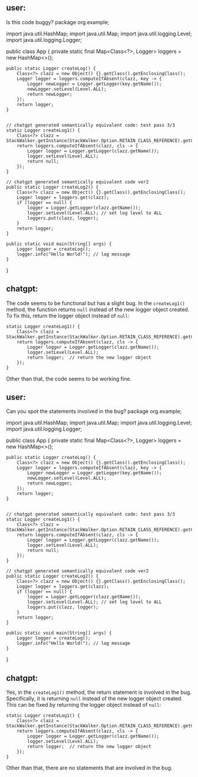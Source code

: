 

## user: 

Is this code buggy?
package org.example;

import java.util.HashMap;
import java.util.Map;
import java.util.logging.Level;
import java.util.logging.Logger;


public class App {
    private static final Map<Class<?>, Logger> loggers = new HashMap<>();


    public static Logger createLog() {
        Class<?> clazz = new Object() {}.getClass().getEnclosingClass();
        Logger logger = loggers.computeIfAbsent(clazz, key -> {
            Logger newLogger = Logger.getLogger(key.getName());
            newLogger.setLevel(Level.ALL);
            return newLogger;
        });
        return logger;
    }


    // chatgpt generated semantically equivalent code: test pass 3/3
    static Logger createLog1() {
        Class<?> clazz = StackWalker.getInstance(StackWalker.Option.RETAIN_CLASS_REFERENCE).getCallerClass();
        return loggers.computeIfAbsent(clazz, cls -> {
            Logger logger = Logger.getLogger(clazz.getName());
            logger.setLevel(Level.ALL);
            return null;
        });
    }

    // chatgpt generated semantically equivalent code ver2
    public static Logger createLog2() {
        Class<?> clazz = new Object() {}.getClass().getEnclosingClass();
        Logger logger = loggers.get(clazz);
        if (logger == null) {
            logger = Logger.getLogger(clazz.getName());
            logger.setLevel(Level.ALL); // set log level to ALL
            loggers.put(clazz, logger);
        }
        return logger;
    }

    public static void main(String[] args) {
        Logger logger = createLog();
        logger.info("Hello World!"); // log message
    }


}

## chatgpt: 

The code seems to be functional but has a slight bug. In the `createLog1()` method, the function returns `null` instead of the new logger object created. To fix this, return the logger object instead of `null`:

```
static Logger createLog1() {
    Class<?> clazz = StackWalker.getInstance(StackWalker.Option.RETAIN_CLASS_REFERENCE).getCallerClass();
    return loggers.computeIfAbsent(clazz, cls -> {
        Logger logger = Logger.getLogger(clazz.getName());
        logger.setLevel(Level.ALL);
        return logger;  // return the new logger object
    });
}
```

Other than that, the code seems to be working fine.

## user: 

Can you spot the statements involved in the bug?
package org.example;

import java.util.HashMap;
import java.util.Map;
import java.util.logging.Level;
import java.util.logging.Logger;


public class App {
    private static final Map<Class<?>, Logger> loggers = new HashMap<>();


    public static Logger createLog() {
        Class<?> clazz = new Object() {}.getClass().getEnclosingClass();
        Logger logger = loggers.computeIfAbsent(clazz, key -> {
            Logger newLogger = Logger.getLogger(key.getName());
            newLogger.setLevel(Level.ALL);
            return newLogger;
        });
        return logger;
    }


    // chatgpt generated semantically equivalent code: test pass 3/3
    static Logger createLog1() {
        Class<?> clazz = StackWalker.getInstance(StackWalker.Option.RETAIN_CLASS_REFERENCE).getCallerClass();
        return loggers.computeIfAbsent(clazz, cls -> {
            Logger logger = Logger.getLogger(clazz.getName());
            logger.setLevel(Level.ALL);
            return null;
        });
    }

    // chatgpt generated semantically equivalent code ver2
    public static Logger createLog2() {
        Class<?> clazz = new Object() {}.getClass().getEnclosingClass();
        Logger logger = loggers.get(clazz);
        if (logger == null) {
            logger = Logger.getLogger(clazz.getName());
            logger.setLevel(Level.ALL); // set log level to ALL
            loggers.put(clazz, logger);
        }
        return logger;
    }

    public static void main(String[] args) {
        Logger logger = createLog();
        logger.info("Hello World!"); // log message
    }


}

## chatgpt: 

Yes, in the `createLog1()` method, the return statement is involved in the bug. Specifically, it is returning `null` instead of the new logger object created. This can be fixed by returning the logger object instead of `null`:

```
static Logger createLog1() {
    Class<?> clazz = StackWalker.getInstance(StackWalker.Option.RETAIN_CLASS_REFERENCE).getCallerClass();
    return loggers.computeIfAbsent(clazz, cls -> {
        Logger logger = Logger.getLogger(clazz.getName());
        logger.setLevel(Level.ALL);
        return logger;  // return the new logger object
    });
}
``` 

Other than that, there are no statements that are involved in the bug.
